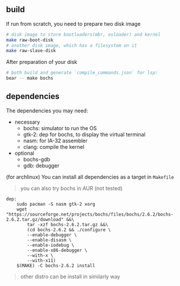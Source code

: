 
## build

If run from scratch, you need to prepare two disk image
```bash
# disk image to store bootloaders(mbr, osloader) and kernel
make raw-boot-disk
# another disk image, which has a filesystem on it
make raw-slave-disk
```

After preparation of your disk
```bash
# both build and generate `compile_commands.json` for lsp:
bear -- make bochs
```

## dependencies

The dependencies you may need:
- necessary
    - bochs: simulator to run the OS
    - gtk-2: dep for bochs, to display the virtual terminal
    - nasm: for IA-32 assembler
    - clang: compile the kernel
- optional
    - bochs-gdb
    - gdb: debugger

(for archlinux) You can install all dependencies as a target in `Makefile`
> you can also try bochs in AUR (not tested)
```make
dep:
	sudo pacman -S nasm gtk-2 xorg
	wget "https://sourceforge.net/projects/bochs/files/bochs/2.6.2/bochs-2.6.2.tar.gz/download" &&\
		tar -xzf bochs-2.6.2.tar.gz &&\
		(cd bochs-2.6.2 && ./configure \
		--enable-debugger \
		--enable-disasm \
		--enable-iodebug \
		--enable-x86-debugger \
		--with-x \
		--with-x11)
	$(MAKE) -C bochs-2.6.2 install
```

> other distro can be install in similarly way

